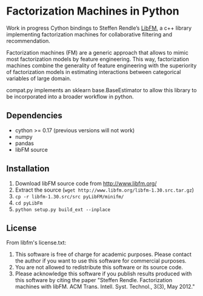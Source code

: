 # Factorization Machines in Python

Work in progress Cython bindings to Steffen Rendle’s [LibFM](http://www.libfm.org/), a c++ library implementing factorization machines for collaborative filtering and recommendation.

Factorization machines (FM) are a generic approach that allows to mimic most factorization models by feature engineering. This way, factorization machines combine the generality of feature engineering with the superiority of factorization models in estimating interactions between categorical variables of large domain.

compat.py implements an sklearn base.BaseEstimator to allow this library to be incorporated into a broader workflow in python.

## Dependencies
* cython >= 0.17 (previous versions will not work)
* numpy
* pandas
* libFM source

## Installation
1. Download libFM source code from http://www.libfm.org/
2. Extract the source (```wget http://www.libfm.org/libfm-1.30.src.tar.gz```)
3. ```cp -r libfm-1.30.src/src pyLibFM/minifm/```
4. ```cd pyLibFm``` 
5. ```python setup.py build_ext --inplace``` 


## License
From libfm's license.txt:
1. This software is free of charge for academic purposes. Please contact the author if you want to use this software for commercial purposes.
2. You are not allowed to redistribute this software or its source code.
3. Please acknowledge this software if you publish results produced with this software by citing the paper "Steffen Rendle. Factorization machines with libFM. ACM Trans. Intell. Syst. Technol., 3(3), May 2012." 